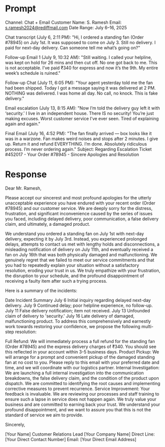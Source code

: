 
# Prompt 
Channel: Chat + Email
Customer Name: S. Ramesh
Email: s.ramesh2024@rediffmail.com
Date Range: July 6–16, 2025

Chat transcript (July 6, 2:11 PM): "Hi, I ordered a standing fan (Order #78945) on July 1st. It was supposed to come on July 3. Still no delivery. I paid for next-day delivery. Can someone tell me what’s going on?"

Follow-up Email 1 (July 9, 10:32 AM): "Still waiting. I called your helpline, was kept on hold for 26 mins and then cut off. No one got back to me. This is not acceptable. I’ve paid ₹340 for express and now it’s the 9th. My entire week’s schedule is ruined."

Follow-up Chat (July 11, 6:05 PM): "Your agent yesterday told me the fan had been shipped. Today I got a message saying it was delivered at 2 PM. NOTHING was delivered. I was home all day. No call, no knock. This is fake delivery."

Email escalation (July 13, 8:15 AM): "Now I’m told the delivery guy left it with ‘security.’ I live in an independent house. There IS no security! You’re just making excuses. Worst customer service I’ve ever seen. Tired of explaining again and again."

Final Email (July 16, 4:52 PM): "The fan finally arrived — box looks like it was in a warzone. Fan makes weird noises and stops after 2 minutes. I give up. Return it and refund EVERYTHING. I’m done. Absolutely ridiculous process. I’m never ordering again."
Subject: Regarding Escalation Ticket #452017 - Your Order #78945 - Sincere Apologies and Resolution


# Response
Dear Mr. Ramesh,

Please accept our sincerest and most profound apologies for the utterly unacceptable experience you have endured with your recent order (Order #78945) and our customer service. We are deeply sorry for the distress, frustration, and significant inconvenience caused by the series of issues you faced, including delayed delivery, poor communication, a false delivery claim, and ultimately, a damaged product.

We understand you ordered a standing fan on July 1st with next-day delivery, expecting it by July 3rd. Instead, you experienced prolonged delays, attempts to contact us met with lengthy holds and disconnections, a misleading notification of delivery on July 11th, and eventually received a fan on July 16th that was both physically damaged and malfunctioning. We genuinely regret that we failed to meet our service commitments and that you had to repeatedly explain your situation without a satisfactory resolution, eroding your trust in us. We truly empathize with your frustration, the disruption to your schedule, and the profound disappointment of receiving a faulty item after such a trying process.

Here is a summary of the incidents:

Date	Incident Summary
July 6	Initial inquiry regarding delayed next-day delivery.
July 9	Continued delay; poor helpline experience, no follow-up.
July 11	False delivery notification; item not received.
July 13	Unfounded claim of delivery to 'security.'
July 16	Late delivery of damaged, malfunctioning product.
To address this comprehensively and earnestly work towards restoring your confidence, we propose the following multi-step resolution:

Full Refund: We will immediately process a full refund for the standing fan (Order #78945) and the express delivery charges of ₹340. You should see this reflected in your account within 3-5 business days.
Product Pickup: We will arrange for a prompt and convenient pickup of the damaged standing fan at no cost to you. Please reply to this email with your preferred date and time, and we will coordinate with our logistics partner.
Internal Investigation: We are launching a full internal investigation into the communication breakdowns, the false delivery claim, and the condition of the product upon dispatch. We are committed to identifying the root causes and implementing corrective measures to prevent recurrence.
Service Improvement: Your feedback is invaluable. We are reviewing our processes and staff training to ensure such a lapse in service does not happen again.
We truly value your business and are committed to earning back your trust. We understand your profound disappointment, and we want to assure you that this is not the standard of service we aim to provide.

Sincerely,

[Your Name] Customer Relations Lead [Your Company Name] Direct Line: [Your Direct Contact Number] Email: [Your Direct Email Address]

